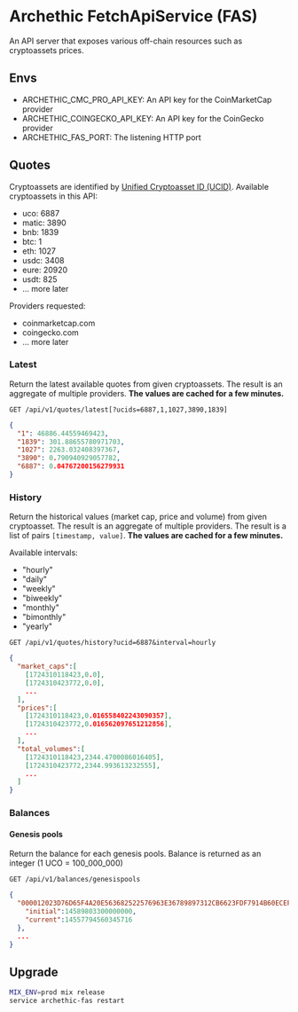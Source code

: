 # Archethic FetchApiService (FAS)

An API server that exposes various off-chain resources such as cryptoassets prices.

## Envs

- ARCHETHIC_CMC_PRO_API_KEY: An API key for the CoinMarketCap provider
- ARCHETHIC_COINGECKO_API_KEY: An API key for the CoinGecko provider
- ARCHETHIC_FAS_PORT: The listening HTTP port

## Quotes

Cryptoassets are identified by [Unified Cryptoasset ID (UCID)](https://support.coinmarketcap.com/hc/en-us/articles/20092704479515).
Available cryptoassets in this API:

- uco: 6887
- matic: 3890
- bnb: 1839
- btc: 1
- eth: 1027
- usdc: 3408
- eure: 20920
- usdt: 825
- ... more later

Providers requested:

- coinmarketcap.com
- coingecko.com
- ... more later

### Latest

Return the latest available quotes from given cryptoassets. The result is an aggregate of multiple providers.
**The values are cached for a few minutes.**

`GET /api/v1/quotes/latest[?ucids=6887,1,1027,3890,1839]`

```json
{
  "1": 46886.44559469423,
  "1839": 301.88655780971703,
  "1027": 2263.032408397367,
  "3890": 0.790940929057782,
  "6887": 0.04767200156279931
}
```

### History

Return the historical values (market cap, price and volume) from given cryptoasset. The result is an aggregate of multiple providers.
The result is a list of pairs `[timestamp, value]`.
**The values are cached for a few minutes.**

Available intervals:

- "hourly"
- "daily"
- "weekly"
- "biweekly"
- "monthly"
- "bimonthly"
- "yearly"

`GET /api/v1/quotes/history?ucid=6887&interval=hourly`

```json
{
  "market_caps":[
    [1724310118423,0.0],
    [1724310423772,0.0],
    ...
  ],
  "prices":[
    [1724310118423,0.016558402243090357],
    [1724310423772,0.016562097651212856],
    ...
  ],
  "total_volumes":[
    [1724310118423,2344.4700086016405],
    [1724310423772,2344.993613232555],
    ...
  ]
}
```

### Balances

#### Genesis pools 

Return the balance for each genesis pools. Balance is returned as an integer (1 UCO = 100_000_000)

`GET /api/v1/balances/genesispools`

```json
{
  "000012023D76D65F4A20E563682522576963E36789897312CB6623FDF7914B60ECEF":{
    "initial":14589803300000000,
    "current":14557794560345716
  },
  ...
}
```

## Upgrade

```bash
MIX_ENV=prod mix release
service archethic-fas restart
```
